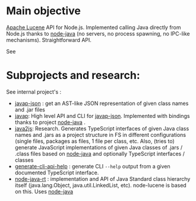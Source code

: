 # Main objective

[Apache Lucene](http://lucene.apache.org/core/) API for Node.js. Implemented calling Java directly from Node.js thanks to [node-java](https://github.com/joeferner/node-java) (no servers, no process spawning, no IPC-like mechanisms). Straightforward API.  

See


# Subprojects and research: 

See internal project's :

 * [javap-json](https://github.com/cancerberoSgx/node-lucene/tree/master/javap-json/) : get an AST-like JSON representation of given class names and .jar files
 * [javap](https://github.com/cancerberoSgx/node-lucene/tree/master/javap/): High level API and CLI for [javap-json](https://github.com/cancerberoSgx/node-lucene/tree/master/javap-json/). Implemented with bindings thanks to project [node-java](https://github.com/joeferner/node-java) .
 * [java2js](https://github.com/cancerberoSgx/node-lucene/tree/master/java2js/): Research. Generates TypeScript interfaces of given Java class names and .jars as a project structure in FS in different configurations (single files, packages as files, 1 file per class, etc. Also, (tries to) generate JavaScript implementations of given Java classes of .jars / .class files based on [node-java](https://github.com/joeferner/node-java) and optionally TypeScript interfaces / classes
 * [generate-cli-api-help](https://github.com/cancerberoSgx/node-lucene/tree/master/generate-cli-api-help) : generate CLI `--help` output from a given documented TypeScript interface. 
 * [node-java-rt](https://github.com/cancerberoSgx/node-lucene/tree/master/node-java-rt) : implementation and API of Java Standard class hierarchy itself (java.lang.Object, java.util.LinkedList, etc). node-lucene is based on this. Uses [node-java](https://github.com/joeferner/node-java)